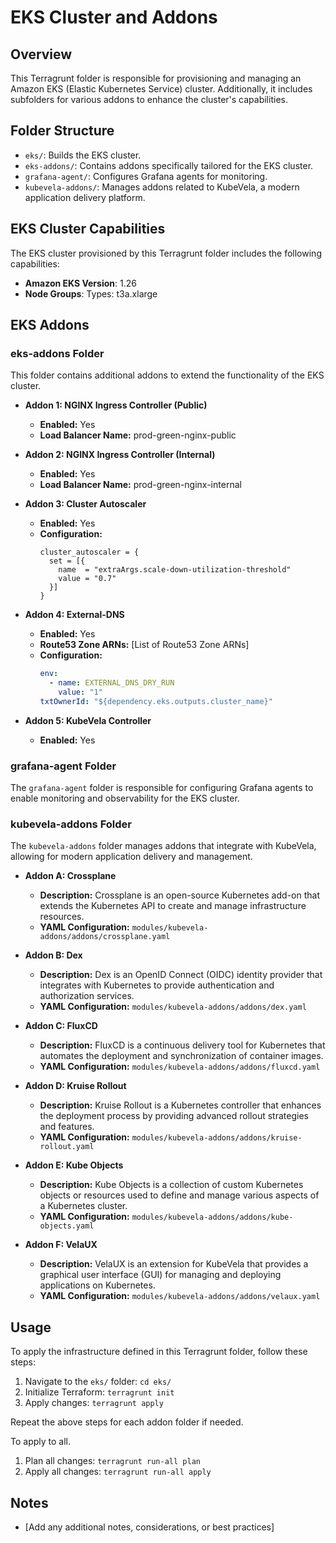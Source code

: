 # EKS Cluster and Addons

## Overview

This Terragrunt folder is responsible for provisioning and managing an Amazon EKS (Elastic Kubernetes Service) cluster. Additionally, it includes subfolders for various addons to enhance the cluster's capabilities.

## Folder Structure

- `eks/`: Builds the EKS cluster.
- `eks-addons/`: Contains addons specifically tailored for the EKS cluster.
- `grafana-agent/`: Configures Grafana agents for monitoring.
- `kubevela-addons/`: Manages addons related to KubeVela, a modern application delivery platform.

## EKS Cluster Capabilities

The EKS cluster provisioned by this Terragrunt folder includes the following capabilities:

- **Amazon EKS Version**: 1.26
- **Node Groups**: Types: t3a.xlarge

## EKS Addons

### eks-addons Folder

This folder contains additional addons to extend the functionality of the EKS cluster.

- **Addon 1: NGINX Ingress Controller (Public)**

  - **Enabled:** Yes
  - **Load Balancer Name:** prod-green-nginx-public

- **Addon 2: NGINX Ingress Controller (Internal)**

  - **Enabled:** Yes
  - **Load Balancer Name:** prod-green-nginx-internal

- **Addon 3: Cluster Autoscaler**

  - **Enabled:** Yes
  - **Configuration:**
    ```hcl
    cluster_autoscaler = {
      set = [{
        name  = "extraArgs.scale-down-utilization-threshold"
        value = "0.7"
      }]
    }
    ```

- **Addon 4: External-DNS**

  - **Enabled:** Yes
  - **Route53 Zone ARNs:** [List of Route53 Zone ARNs]
  - **Configuration:**
    ```yaml
    env:
      - name: EXTERNAL_DNS_DRY_RUN
        value: "1"
    txtOwnerId: "${dependency.eks.outputs.cluster_name}"
    ```

- **Addon 5: KubeVela Controller**
  - **Enabled:** Yes

### grafana-agent Folder

The `grafana-agent` folder is responsible for configuring Grafana agents to enable monitoring and observability for the EKS cluster.

### kubevela-addons Folder

The `kubevela-addons` folder manages addons that integrate with KubeVela, allowing for modern application delivery and management.

- **Addon A: Crossplane**

  - **Description:** Crossplane is an open-source Kubernetes add-on that extends the Kubernetes API to create and manage infrastructure resources.
  - **YAML Configuration:** `modules/kubevela-addons/addons/crossplane.yaml`

- **Addon B: Dex**

  - **Description:** Dex is an OpenID Connect (OIDC) identity provider that integrates with Kubernetes to provide authentication and authorization services.
  - **YAML Configuration:** `modules/kubevela-addons/addons/dex.yaml`

- **Addon C: FluxCD**

  - **Description:** FluxCD is a continuous delivery tool for Kubernetes that automates the deployment and synchronization of container images.
  - **YAML Configuration:** `modules/kubevela-addons/addons/fluxcd.yaml`

- **Addon D: Kruise Rollout**

  - **Description:** Kruise Rollout is a Kubernetes controller that enhances the deployment process by providing advanced rollout strategies and features.
  - **YAML Configuration:** `modules/kubevela-addons/addons/kruise-rollout.yaml`

- **Addon E: Kube Objects**

  - **Description:** Kube Objects is a collection of custom Kubernetes objects or resources used to define and manage various aspects of a Kubernetes cluster.
  - **YAML Configuration:** `modules/kubevela-addons/addons/kube-objects.yaml`

- **Addon F: VelaUX**
  - **Description:** VelaUX is an extension for KubeVela that provides a graphical user interface (GUI) for managing and deploying applications on Kubernetes.
  - **YAML Configuration:** `modules/kubevela-addons/addons/velaux.yaml`

## Usage

To apply the infrastructure defined in this Terragrunt folder, follow these steps:

1. Navigate to the `eks/` folder: `cd eks/`
2. Initialize Terraform: `terragrunt init`
3. Apply changes: `terragrunt apply`

Repeat the above steps for each addon folder if needed.

To apply to all.

1. Plan all changes: `terragrunt run-all plan`
2. Apply all changes: `terragrunt run-all apply`

## Notes

- [Add any additional notes, considerations, or best practices]
